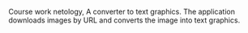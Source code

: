Course work netology, A converter to text graphics. The application downloads images by URL and converts the image into text graphics. 
